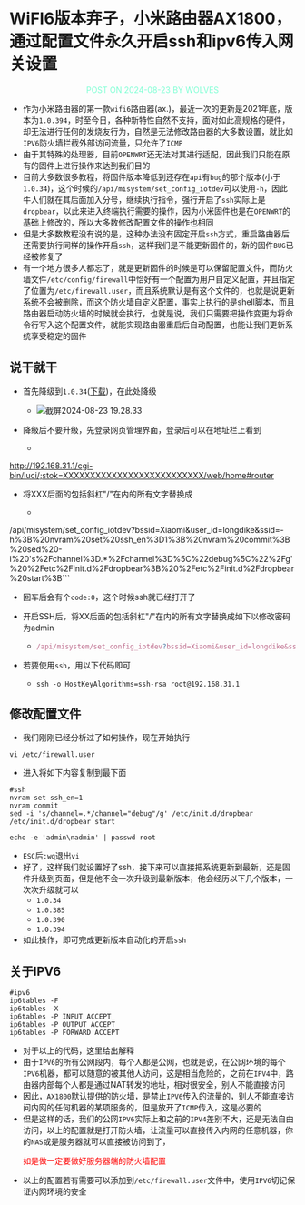 # WiFI6版本弃子，小米路由器AX1800，通过配置文件永久开启ssh和ipv6传入网关设置

<p style="color: aquamarine;text-align: center">POST ON 2024-08-23 BY WOLVES</p>

- 作为小米路由器的第一款`wifi6`路由器(ax.)，最近一次的更新是2021年底，版本为`1.0.394`，时至今日，各种新特性自然不支持，面对如此高规格的硬件，却无法进行任何的发烧友行为，自然是无法修改路由器的大多数设置，就比如`IPV6`防火墙拦截外部访问流量，只允许了`ICMP`
- 由于其特殊的处理器，目前`OPENWRT`还无法对其进行适配，因此我们只能在原有的固件上进行操作来达到我们目的
- 目前大多数很多教程，将固件版本降低到还存在`api`有`bug`的那个版本(小于`1.0.34`)，这个时候的`/api/misystem/set_config_iotdev`可以使用`-h`，因此牛人们就在其后面加入分号，继续执行指令，强行开启了`ssh`实际上是`dropbear`，以此来进入终端执行需要的操作，因为小米固件也是在`OPENWRT`的基础上修改的，所以大多数修改配置文件的操作也相同
- 但是大多数教程没有说的是，这种办法没有固定开启`ssh`方式，重启路由器后还需要执行同样的操作开启`ssh`，这样我们是不能更新固件的，新的固件`BUG`已经被修复了
- 有一个地方很多人都忘了，就是更新固件的时候是可以保留配置文件，而防火墙文件`/etc/config/firewall`中恰好有一个配置为用户自定义配置，并且指定了位置为`/etc/firewall.user`，而且系统默认是有这个文件的，也就是说更新系统不会被删除，而这个防火墙自定义配置，事实上执行的是shell脚本，而且路由器启动防火墙的时候就会执行，也就是说，我们只需要把操作变更为将命令行写入这个配置文件，就能实现路由器重启后自动配置，也能让我们更新系统享受稳定的固件

## 说干就干

- 首先降级到`1.0.34`([下载](https://i.wolves.top/picgo/202408231927106.bin))，在此处降级
  - ![截屏2024-08-23 19.28.33](https://i.wolves.top/picgo/202408231928464.png)

- 降级后不要升级，先登录网页管理界面，登录后可以在地址栏上看到

  - ```http
 http://192.168.31.1/cgi-bin/luci/;stok=XXXXXXXXXXXXXXXXXXXXXXXXXX/web/home#router

- 将XXX后面的包括斜杠"/"在内的所有文字替换成

  - ```js
/api/misystem/set_config_iotdev?bssid=Xiaomi&user_id=longdike&ssid=-h%3B%20nvram%20set%20ssh_en%3D1%3B%20nvram%20commit%3B%20sed%20-i%20's%2Fchannel%3D.*%2Fchannel%3D%5C%22debug%5C%22%2Fg'%20%2Fetc%2Finit.d%2Fdropbear%3B%20%2Fetc%2Finit.d%2Fdropbear%20start%3B```
  - 回车后会有个`code:0`，这个时候ssh就已经打开了

- 开启SSH后，将XX后面的包括斜杠"/"在内的所有文字替换成如下以修改密码为admin

  - ```js
    /api/misystem/set_config_iotdev?bssid=Xiaomi&user_id=longdike&ssid=-h%3B%20echo%20-e%20'admin%5Cnadmin'%20%7C%20passwd%20root%3B
    ```

- 若要使用`ssh`，用以下代码即可

  - ```shell
    ssh -o HostKeyAlgorithms=ssh-rsa root@192.168.31.1
    ```

## 修改配置文件

- 我们刚刚已经分析过了如何操作，现在开始执行

```shell
vi /etc/firewall.user
```

- 进入将如下内容复制到最下面

```shell
#ssh
nvram set ssh_en=1
nvram commit
sed -i 's/channel=.*/channel="debug"/g' /etc/init.d/dropbear
/etc/init.d/dropbear start

echo -e 'admin\nadmin' | passwd root
```

- `ESC`后`:wq`退出`vi`
- 好了，这样我们就设置好了ssh，接下来可以直接把系统更新到最新，还是固件升级到页面，但是他不会一次升级到最新版本，他会经历以下几个版本，一次次升级就可以
  - `1.0.34`
  - `1.0.385`
  - `1.0.390`
  - `1.0.394`
- 如此操作，即可完成更新版本自动化的开启`ssh`

## 关于IPV6

```shell
#ipv6
ip6tables -F
ip6tables -X
ip6tables -P INPUT ACCEPT
ip6tables -P OUTPUT ACCEPT
ip6tables -P FORWARD ACCEPT
```

- 对于以上的代码，这里给出解释
- 由于`IPV6`的所有公网段内，每个人都是公网，也就是说，在公网环境的每个`IPV6`机器，都可以随意的被其他人访问，这是相当危险的，之前在`IPV4`中，路由器内部每个人都是通过NAT转发的地址，相对很安全，别人不能直接访问
- 因此，`AX1800`默认提供的防火墙，是禁止`IPV6`传入的流量的，别人不能直接访问内网的任何机器的某项服务的，但是放开了`ICMP`传入，这是必要的
- 但是这样的话，我们的公网`IPV6`实际上和之前的`IPV4`差别不大，还是无法自由访问，以上的配置就是打开防火墙，让流量可以直接传入内网的任意机器，你的`NAS`或是服务器就可以直接被访问到了，<p style="color: red;">如是做一定要做好服务器端的防火墙配置</p>
- 以上的配置若有需要可以添加到`/etc/firewall.user`文件中，使用`IPV6`切记保证内网环境的安全